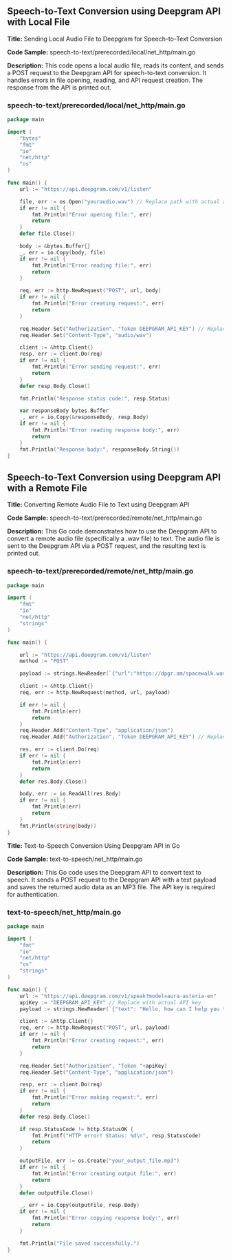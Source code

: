 ## Speech-to-Text Conversion using Deepgram API with Local File

**Title:** Sending Local Audio File to Deepgram for Speech-to-Text Conversion

**Code Sample:** speech-to-text/prerecorded/local/net_http/main.go

**Description:** This code opens a local audio file, reads its content, and sends a POST request to the Deepgram API for speech-to-text conversion. It handles errors in file opening, reading, and API request creation. The response from the API is printed out.

### speech-to-text/prerecorded/local/net_http/main.go

```go
package main

import (
	"bytes"
	"fmt"
	"io"
	"net/http"
	"os"
)

func main() {
	url := "https://api.deepgram.com/v1/listen"

	file, err := os.Open("youraudio.wav") // Replace path with actual audio file path
	if err != nil {
		fmt.Println("Error opening file:", err)
		return
	}
	defer file.Close()

	body := &bytes.Buffer{}
	_, err = io.Copy(body, file)
	if err != nil {
		fmt.Println("Error reading file:", err)
		return
	}

	req, err := http.NewRequest("POST", url, body)
	if err != nil {
		fmt.Println("Error creating request:", err)
		return
	}

	req.Header.Set("Authorization", "Token DEEPGRAM_API_KEY") // Replace with actual API key
	req.Header.Set("Content-Type", "audio/wav")

	client := &http.Client{}
	resp, err := client.Do(req)
	if err != nil {
		fmt.Println("Error sending request:", err)
		return
	}
	defer resp.Body.Close()

	fmt.Println("Response status code:", resp.Status)

	var responseBody bytes.Buffer
	_, err = io.Copy(&responseBody, resp.Body)
	if err != nil {
		fmt.Println("Error reading response body:", err)
		return
	}
	fmt.Println("Response body:", responseBody.String())
}

```

## Speech-to-Text Conversion using Deepgram API with a Remote File

**Title:** Converting Remote Audio File to Text using Deepgram API

**Code Sample:** speech-to-text/prerecorded/remote/net_http/main.go

**Description:** This Go code demonstrates how to use the Deepgram API to convert a remote audio file (specifically a .wav file) to text. The audio file is sent to the Deepgram API via a POST request, and the resulting text is printed out.

### speech-to-text/prerecorded/remote/net_http/main.go

```go
package main

import (
	"fmt"
	"io"
	"net/http"
	"strings"
)

func main() {

	url := "https://api.deepgram.com/v1/listen"
	method := "POST"

	payload := strings.NewReader(`{"url":"https://dpgr.am/spacewalk.wav"}`)

	client := &http.Client{}
	req, err := http.NewRequest(method, url, payload)

	if err != nil {
		fmt.Println(err)
		return
	}
	req.Header.Add("Content-Type", "application/json")
	req.Header.Add("Authorization", "Token DEEPGRAM_API_KEY") // Replace with actual API key

	res, err := client.Do(req)
	if err != nil {
		fmt.Println(err)
		return
	}
	defer res.Body.Close()

	body, err := io.ReadAll(res.Body)
	if err != nil {
		fmt.Println(err)
		return
	}
	fmt.Println(string(body))
}

```

**Title:** Text-to-Speech Conversion Using Deepgram API in Go

**Code Sample:** text-to-speech/net_http/main.go

**Description:** This Go code uses the Deepgram API to convert text to speech. It sends a POST request to the Deepgram API with a text payload and saves the returned audio data as an MP3 file. The API key is required for authentication.

### text-to-speech/net_http/main.go

```go
package main

import (
	"fmt"
	"io"
	"net/http"
	"os"
	"strings"
)

func main() {
	url := "https://api.deepgram.com/v1/speak?model=aura-asteria-en"
	apiKey := "DEEPGRAM_API_KEY" // Replace with actual API key
	payload := strings.NewReader(`{"text": "Hello, how can I help you today?"}`)

	client := &http.Client{}
	req, err := http.NewRequest("POST", url, payload)
	if err != nil {
		fmt.Println("Error creating request:", err)
		return
	}

	req.Header.Set("Authorization", "Token "+apiKey)
	req.Header.Set("Content-Type", "application/json")

	resp, err := client.Do(req)
	if err != nil {
		fmt.Println("Error making request:", err)
		return
	}
	defer resp.Body.Close()

	if resp.StatusCode != http.StatusOK {
		fmt.Printf("HTTP error! Status: %d\n", resp.StatusCode)
		return
	}

	outputFile, err := os.Create("your_output_file.mp3")
	if err != nil {
		fmt.Println("Error creating output file:", err)
		return
	}
	defer outputFile.Close()

	_, err = io.Copy(outputFile, resp.Body)
	if err != nil {
		fmt.Println("Error copying response body:", err)
		return
	}

	fmt.Println("File saved successfully.")
}

```

